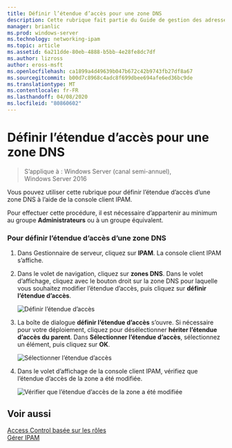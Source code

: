```yaml
---
title: Définir l’étendue d’accès pour une zone DNS
description: Cette rubrique fait partie du Guide de gestion des adresses IP (IPAM) de Windows Server 2016.
manager: brianlic
ms.prod: windows-server
ms.technology: networking-ipam
ms.topic: article
ms.assetid: 6a211dde-80eb-4888-b5bb-4e28fe8dc7df
ms.author: lizross
author: eross-msft
ms.openlocfilehash: ca1899a4d49639b047b672c42b9743fb27df8a67
ms.sourcegitcommit: b00d7c8968c4adc8f699dbee694afe6ed36bc9de
ms.translationtype: MT
ms.contentlocale: fr-FR
ms.lasthandoff: 04/08/2020
ms.locfileid: "80860602"
---
```

# <a name="set-access-scope-for-a-dns-zone"></a>Définir l’étendue d’accès pour une zone DNS

>S’applique à : Windows Server (canal semi-annuel), Windows Server 2016

Vous pouvez utiliser cette rubrique pour définir l’étendue d’accès d’une zone DNS à l’aide de la console client IPAM.  
  
Pour effectuer cette procédure, il est nécessaire d’appartenir au minimum au groupe **Administrateurs** ou à un groupe équivalent.  
  
### <a name="to-set-the-access-scope-for-a-dns-zone"></a>Pour définir l’étendue d’accès d’une zone DNS  
  
1.  Dans Gestionnaire de serveur, cliquez sur **IPAM**. La console client IPAM s’affiche.  
  
2.  Dans le volet de navigation, cliquez sur **zones DNS**. Dans le volet d’affichage, cliquez avec le bouton droit sur la zone DNS pour laquelle vous souhaitez modifier l’étendue d’accès, puis cliquez sur **définir l’étendue d’accès**.  
  
    ![Définir l’étendue d’accès](../../media/Set-Access-Scope-for-a-DNS-Zone/ipam_SetAccessScopeOfZone_02.jpg)  
  
3.  La boîte de dialogue **définir l’étendue d’accès** s’ouvre. Si nécessaire pour votre déploiement, cliquez pour désélectionner **hériter l’étendue d’accès du parent**. Dans **Sélectionner l’étendue d’accès**, sélectionnez un élément, puis cliquez sur **OK**.  
  
    ![Sélectionner l’étendue d’accès](../../media/Set-Access-Scope-for-a-DNS-Zone/ipam_SetAccessScopeOfZone_03.jpg)  
  
4.  Dans le volet d’affichage de la console client IPAM, vérifiez que l’étendue d’accès de la zone a été modifiée.  
  
    ![Vérifier que l’étendue d’accès de la zone a été modifiée](../../media/Set-Access-Scope-for-a-DNS-Zone/ipam_SetAccessScopeOfZone_04.jpg)  
  
## <a name="see-also"></a>Voir aussi  
[Access Control basée sur les rôles](Role-based-Access-Control.md)  
[Gérer IPAM](Manage-IPAM.md)  
  


